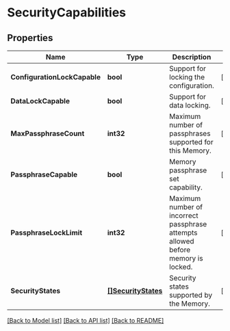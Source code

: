 # SecurityCapabilities

## Properties
Name | Type | Description | Notes
------------ | ------------- | ------------- | -------------
**ConfigurationLockCapable** | **bool** | Support for locking the configuration. | [optional] 
**DataLockCapable** | **bool** | Support for data locking. | [optional] 
**MaxPassphraseCount** | **int32** | Maximum number of passphrases supported for this Memory. | [optional] 
**PassphraseCapable** | **bool** | Memory passphrase set capability. | [optional] 
**PassphraseLockLimit** | **int32** | Maximum number of incorrect passphrase attempts allowed before memory is locked. | [optional] 
**SecurityStates** | [**[]SecurityStates**](SecurityStates.md) | Security states supported by the Memory. | [optional] 

[[Back to Model list]](../README.md#documentation-for-models) [[Back to API list]](../README.md#documentation-for-api-endpoints) [[Back to README]](../README.md)



